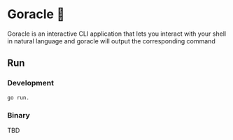 # Goracle 🔮

Goracle is an interactive CLI application that lets you interact with your shell in natural language and goracle will output
the corresponding command

## Run

### Development
`go run.`

### Binary
TBD